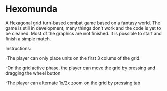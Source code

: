 # Hexomunda
A Hexagonal grid turn-based combat game based on a fantasy world.
The game is still in development, many things don't work and the code is yet to be cleaned. 
Most of the graphics are not finished.
It is possible to start and finish a simple match.


Instructions:

-The player can only place units on the first 3 colums of the grid.<br/>

-On the grid active phase, the player can move the grid by pressing and dragging the wheel button <br/>

-The player can alternate 1x/2x zoom on the grid by pressing tab <br/>